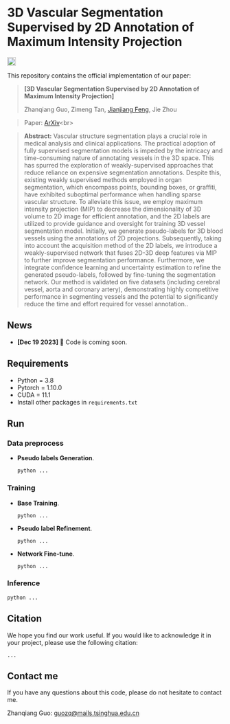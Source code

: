 # 3D Vascular Segmentation Supervised by 2D Annotation of Maximum Intensity Projection<!--参考https://github.com/HeliosZhao/NCDSS/blob/master/README.md-->

<img alt="PyTorch" height="20" src="https://img.shields.io/badge/PyTorch-%23EE4C2C.svg?&style=for-the-badge&logo=PyTorch&logoColor=white" />

This repository contains the official implementation of our paper:

> **[3D Vascular Segmentation Supervised by 2D Annotation of Maximum Intensity Projection]** <!--[3D Vascular Segmentation Supervised by 2D Annotation of Maximum Intensity Projection](https://ncdss.github.io)-->
> 
> Zhanqiang Guo, Zimeng Tan, [Jianjiang Feng](http://ivg.au.tsinghua.edu.cn/~jfeng/), Jie Zhou

> Paper: [ArXiv](https://arxiv.org/...)<br>
  <!--Project Page: [Website](https://ncdss.github.io)-->

> **Abstract:** Vascular structure segmentation plays a crucial role in medical analysis and clinical applications. The practical adoption of fully supervised segmentation models is impeded by the intricacy and time-consuming nature of annotating vessels in the 3D space. This has spurred the exploration of weakly-supervised approaches that reduce reliance on expensive segmentation annotations. Despite this, existing weakly supervised methods employed in organ segmentation, which encompass points, bounding boxes, or graffiti, have exhibited suboptimal performance when handling sparse vascular structure. To alleviate this issue, we employ maximum intensity projection (MIP) to decrease the dimensionality of 3D volume to 2D image for efficient annotation, and the 2D labels are utilized to provide guidance and oversight for training 3D vessel segmentation model. Initially, we generate pseudo-labels for 3D blood vessels using the annotations of 2D projections. Subsequently, taking into account the acquisition method of the 2D labels, we introduce a weakly-supervised network that fuses 2D-3D deep features via MIP to further improve segmentation performance. Furthermore, we integrate confidence learning and uncertainty estimation to refine the generated pseudo-labels, followed by fine-tuning the segmentation network. Our method is validated on five datasets (including cerebral vessel, aorta and coronary artery), demonstrating highly competitive performance in segmenting vessels and the potential to significantly reduce the time and effort required for vessel annotation..

## News
- **[Dec 19 2023]** :bell: Code is coming soon.
  

## Requirements

* Python = 3.8
* Pytorch = 1.10.0
* CUDA = 11.1
* Install other packages in `requirements.txt`

## Run

### Data preprocess

* **Pseudo labels Generation**.
    ```shell
    python ...
    ```

### Training
* **Base Training**. 
    ```shell
    python ...
    ```
* **Pseudo label Refinement**. 
    ```shell
    python ...
    ```

* **Network Fine-tune**. 
    ```shell
    python ...
    ```

    
### Inference

```shell
python ...
```

## Citation
We hope you find our work useful. If you would like to acknowledge it in your project, please use the following citation:
```
...
```

## Contact me

If you have any questions about this code, please do not hesitate to contact me.

Zhanqiang Guo: guozq@mails.tsinghua.edu.cn
